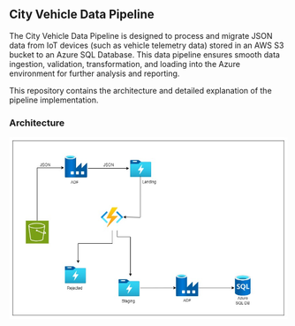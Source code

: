 ## City Vehicle Data Pipeline

The City Vehicle Data Pipeline is designed to process and migrate JSON data from IoT devices (such as vehicle telemetry data) stored in an AWS S3 bucket to an Azure SQL Database. This data pipeline ensures smooth data ingestion, validation, transformation, and loading into the Azure environment for further analysis and reporting.

This repository contains the architecture and detailed explanation of the pipeline implementation.

### Architecture
![diagram](https://github.com/aadhil96/Azure_City_Vehicle_Data_Pipeline/blob/e00e71e3151aab8208c667949b3040311b3b6710/Azure_Data_Eng.jpg)
